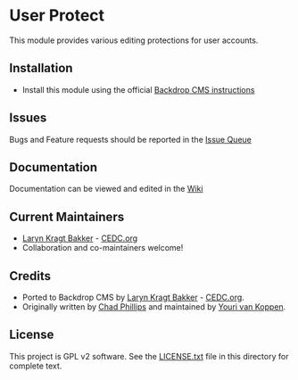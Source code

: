 # User Protect

This module provides various editing protections for user accounts.

## Installation

 - Install this module using the official
  [Backdrop CMS instructions](https://backdropcms.org/guide/modules)

## Issues

Bugs and Feature requests should be reported in the
[Issue Queue](https://github.com/backdrop-contrib/userprotect/issues)

## Documentation

Documentation can be viewed and edited in the
[Wiki](https://github.com/backdrop-contrib/userprotect/wiki)

## Current Maintainers

 - [Laryn Kragt Bakker](https://github.com/laryn) - [CEDC.org](https://cedc.org)
 - Collaboration and co-maintainers welcome!

## Credits

- Ported to Backdrop CMS by [Laryn Kragt Bakker](https://github.com/laryn) - 
  [CEDC.org](https://cedc.org).
- Originally written by [Chad Phillips](https://github.com/thehunmonkgroup) and
  maintained by [Youri van Koppen](https://github.com/MegaChriz).

## License

This project is GPL v2 software. See the 
[LICENSE.txt](https://github.com/backdrop-contrib/userprotect/blob/1.x-1.x/LICENSE.txt)
file in this directory for complete text.
